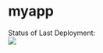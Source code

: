 # myapp
Status of Last Deployment:<br>
<img src="https://github.com/edisson8/myapp/workflows/CiCd-for-Deploy/badge.svg?branch=master"><br>
